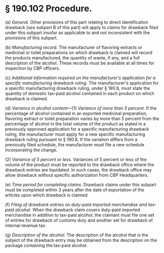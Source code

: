 # § 190.102   Procedure.

(a) *General.* Other provisions of this part relating to direct identification drawback (*see* subpart B of this part) will apply to claims for drawback filed under this subpart insofar as applicable to and not inconsistent with the provisions of this subpart.


(b) *Manufacturing record.* The manufacturer of flavoring extracts or medicinal or toilet preparations on which drawback is claimed will record the products manufactured, the quantity of waste, if any, and a full description of the alcohol. These records must be available at all times for inspection by CBP officers.


(c) *Additional information required on the manufacturer's application for a specific manufacturing drawback ruling.* The manufacturer's application for a specific manufacturing drawback ruling, under § 190.8, must state the quantity of domestic tax-paid alcohol contained in each product on which drawback is claimed.


(d) *Variance in alcohol content*—(1) *Variance of more than 5 percent.* If the percentage of alcohol contained in an exported medicinal preparation, flavoring extract or toilet preparation varies by more than 5 percent from the percentage of alcohol in the total volume of the product as stated in a previously approved application for a specific manufacturing drawback ruling, the manufacturer must apply for a new specific manufacturing drawback ruling pursuant to § 190.8. If the variation differs from a previously filed schedule, the manufacturer must file a new schedule incorporating the change.


(2) *Variance of 5 percent or less.* Variances of 5 percent or less of the volume of the product must be reported to the drawback office where the drawback entries are liquidated. In such cases, the drawback office may allow drawback without specific authorization from CBP Headquarters.


(e) *Time period for completing claims.* Drawback claims under this subpart must be completed within 3 years after the date of exportation of the articles upon which drawback is claimed.


(f) *Filing of drawback entries on duty-paid imported merchandise and tax-paid alcohol.* When the drawback claim covers duty-paid imported merchandise in addition to tax-paid alcohol, the claimant must file one set of entries for drawback of customs duty and another set for drawback of internal revenue tax.


(g) *Description of the alcohol.* The description of the alcohol that is the subject of the drawback entry may be obtained from the description on the package containing the tax-paid alcohol.




